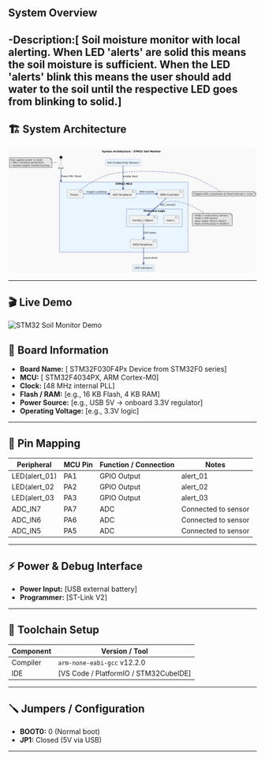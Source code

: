 ## System Overview
-**Description:**[ Soil moisture monitor with local alerting. When LED 'alerts' are solid 
                   this means the soil moisture is sufficient. When the LED 'alerts' blink
                   this means the user should add water to the soil until the respective LED
                   goes from blinking to solid.]
---

## 🏗️ System Architecture

![System Architecture](docs/plant_monitor_blockflow.png)

---

## 🎬 Live Demo

![STM32 Soil Monitor Demo](docs/soil_monitor_gif.gif)


## 🧭 Board Information
- **Board Name:** [ STM32F030F4Px Device from STM32F0 series]
- **MCU:** [ STM32F4034PX, ARM Cortex-M0]
- **Clock:** [48 MHz internal PLL]
- **Flash / RAM:** [e.g., 16 KB Flash, 4 KB RAM]
- **Power Source:** [e.g., USB 5V → onboard 3.3V regulator]
- **Operating Voltage:** [e.g., 3.3V logic]

---

## 🔌 Pin Mapping

| Peripheral | MCU Pin | Function / Connection | Notes |
|-------------|----------|----------------------|--------|
|LED(alert_01)| PA1      | GPIO Output          | alert_01 |
|LED(alert_02 | PA2      | GPIO Output			| alert_02 |
|LED(alert_03 | PA3      | GPIO Output          | alert_03 |
|ADC_IN7      | PA7      | ADC                  | Connected to sensor |
|ADC_IN6      | PA6      | ADC                  | Connected to sensor |
|ADC_IN5      | PA5      | ADC                  | Connected to sensor |


---

## ⚡ Power & Debug Interface
- **Power Input:** [USB external battery]
- **Programmer:** [ST-Link V2]
---

## 🧰 Toolchain Setup
| Component | Version / Tool |
|------------|----------------|
| Compiler | `arm-none-eabi-gcc` v12.2.0 |
| IDE | [VS Code / PlatformIO / STM32CubeIDE] |
---

## 🪛 Jumpers / Configuration
- **BOOT0:** 0 (Normal boot)
- **JP1:** Closed (5V via USB)
---


